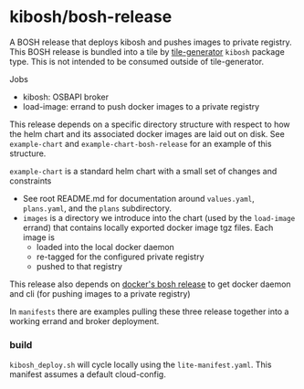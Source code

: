 # kibosh/bosh-release

A BOSH release that deploys kibosh and pushes images to private registry.
This BOSH release is bundled into a tile by
[tile-generator](https://github.com/cf-platform-eng/tile-generator/)
`kibosh` package type. This is not intended to be consumed outside of tile-generator.

Jobs
* kibosh: OSBAPI broker
* load-image: errand to push docker images to a private registry

This release depends on a specific directory structure with respect to how
the helm chart and its associated docker images are laid out on disk. See
`example-chart` and `example-chart-bosh-release` for an example of this
structure.

`example-chart` is a standard helm chart with a small set of changes and constraints
* See root README.md for documentation around `values.yaml`, `plans.yaml`, and the `plans` subdirectory.
* `images` is a directory we introduce into the chart (used by the `load-image` errand) that contains locally exported docker image tgz files.
  Each image is
    - loaded into the local docker daemon
    - re-tagged for the configured private registry
    - pushed to that registry

This release also depends on 
[docker's bosh release](https://github.com/cloudfoundry-incubator/docker-boshrelease/)
to get docker daemon and cli (for pushing images to a private registry) 

In `manifests` there are examples pulling these three release together
into a working errand and broker deployment.

### build

`kibosh_deploy.sh` will cycle locally using the `lite-manifest.yaml`. This manifest assumes
a default cloud-config.
